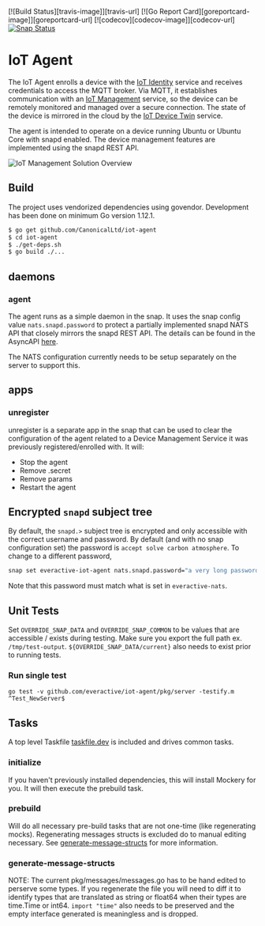 [![Build Status][travis-image]][travis-url]
[![Go Report Card][goreportcard-image]][goreportcard-url]
[![codecov][codecov-image]][codecov-url]
[![Snap Status](https://build.snapcraft.io/badge/CanonicalLtd/iot-agent.svg)](https://build.snapcraft.io/user/CanonicalLtd/iot-agent)
# IoT Agent

The IoT Agent enrolls a device with the [IoT Identity](https://github.com/CanonicalLtd/iot-identity) service and 
receives credentials to access the MQTT broker. Via MQTT, it establishes communication with
an [IoT Management](https://github.com/CanonicalLtd/iot-management) service, so the device can be remotely monitored and managed over a
secure connection. The state of the device is mirrored in the cloud by the [IoT Device Twin](https://github.com/CanonicalLtd/iot-devicetwin) service.

The agent is intended to operate on a device running Ubuntu or Ubuntu Core with snapd enabled. 
The device management features are implemented using the snapd REST API.

  ![IoT Management Solution Overview](docs/IoTManagement.svg)
  

## Build
The project uses vendorized dependencies using govendor. Development has been done on minimum Go version 1.12.1.
```bash
$ go get github.com/CanonicalLtd/iot-agent
$ cd iot-agent
$ ./get-deps.sh
$ go build ./...
```

## daemons
### agent

The agent runs as a simple daemon in the snap. It uses the snap config value `nats.snapd.password` to protect
a partially implemented snapd NATS API that closely mirrors the snapd REST API. The details can be found in
the AsyncAPI [here](./asyncapi.yaml).

The NATS configuration currently needs to be setup separately on the server to support this.

## apps

### unregister

unregister is a separate app in the snap that can be used to clear the configuration of the agent related
to a Device Management Service it was previously registered/enrolled with. It will:

* Stop the agent
* Remove .secret
* Remove params
* Restart the agent

## Encrypted `snapd` subject tree

By default, the `snapd.>` subject tree is encrypted and only accessible with the correct username and password. By default (and with no snap configuration set) the password is `accept solve carbon atmosphere`. To change to a different password,

```bash
snap set everactive-iot-agent nats.snapd.password="a very long password indeed"
```
Note that this password must match what is set in `everactive-nats`.

## Unit Tests

Set `OVERRIDE_SNAP_DATA` and `OVERRIDE_SNAP_COMMON` to be values that are accessible / exists during testing. Make
sure you export the full path ex. `/tmp/test-output`. `${OVERRIDE_SNAP_DATA/current}` also needs to exist prior
to running tests.

### Run single test

`go test -v github.com/everactive/iot-agent/pkg/server -testify.m ^Test_NewServer$`


## Tasks

A top level Taskfile [taskfile.dev](https://taskfile.dev/#/) is included and drives common tasks. 

### initialize

If you haven't previously installed dependencies, this will install Mockery for you. It will then
execute the prebuild task.

### prebuild

Will do all necessary pre-build tasks that are not one-time (like regenerating mocks). Regenerating messages
structs is excluded do to manual editing necessary. See [generate-message-structs](#generate-message-structs) 
for more information.

### generate-message-structs

NOTE: The current pkg/messages/messages.go has to be hand edited to perserve some types. If you regenerate the file you will need to diff it to identify types
that are translated as string or float64 when their types are time.Time or int64. `import "time"` also needs to
be preserved and the empty interface generated is meaningless and is dropped.